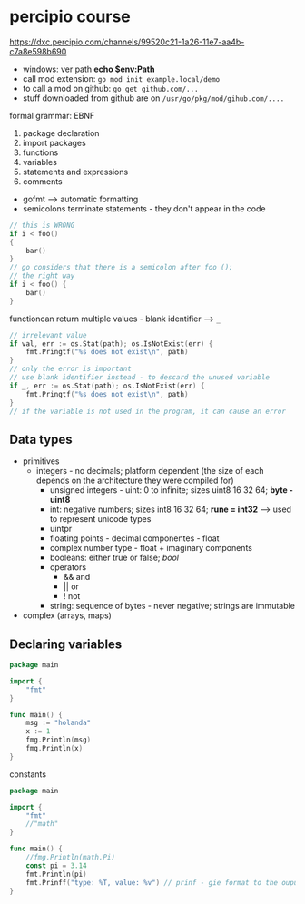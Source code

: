 # percipio course

<https://dxc.percipio.com/channels/99520c21-1a26-11e7-aa4b-c7a8e598b690>

- windows: ver path **echo $env:Path**
- call mod extension: `go mod init example.local/demo`
- to call a mod on github: `go get github.com/...`
- stuff downloaded from github are on `/usr/go/pkg/mod/gihub.com/....`

formal grammar: EBNF

1. package declaration
2. import packages
3. functions
4. variables
5. statements and expressions
6. comments

- gofmt --> automatic formatting
- semicolons terminate statements - they don't appear in the code

```go
// this is WRONG
if i < foo()
{
    bar()
}
// go considers that there is a semicolon after foo ();
// the right way
if i < foo() {
    bar()
}
```

functioncan return multiple values - blank identifier --> `_`

```go
// irrelevant value
if val, err := os.Stat(path); os.IsNotExist(err) {
    fmt.Pringtf("%s does not exist\n", path)
}
// only the error is important
// use blank identifier instead - to descard the unused variable
if _, err := os.Stat(path); os.IsNotExist(err) {
    fmt.Pringtf("%s does not exist\n", path)
}
// if the variable is not used in the program, it can cause an error
```

## Data types

- primitives
  - integers - no decimals; platform dependent (the size of each depends on the architecture they were compiled for)
    - unsigned integers - uint: 0 to infinite; sizes uint8 16 32 64; **byte - uint8**
    - int: negative numbers; sizes int8 16 32 64; **rune = int32** --> used to represent unicode types
    - uintpr
    - floating points - decimal componentes - float
    - complex number type - float + imaginary components
    - booleans: either true or false; _bool_
    - operators
      - && and
      - || or
      - ! not
    - string: sequence of bytes - never negative; strings are immutable
- complex (arrays, maps)

## Declaring variables

```go
package main

import {
    "fmt"
}

func main() {
    msg := "holanda"
    x := 1
    fmg.Println(msg)
    fmg.Println(x)
}
```

constants

```go
package main

import {
    "fmt"
    //"math"
}

func main() {
    //fmg.Println(math.Pi)
    const pi = 3.14
    fmt.Println(pi)
    fmt.Prinff("type: %T, value: %v") // prinf - gie format to the ouput
}
```
